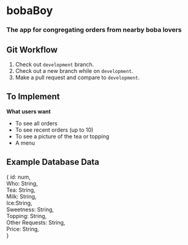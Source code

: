 # bobaBoy
### The app for congregating orders from nearby boba lovers

## Git Workflow

1. Check out ```development``` branch.
2. Check out a new branch while on ```development```.
3. Make a pull request and compare to ```development```.

## To Implement
**What users want**
* To see all orders
* To see recent orders (up to 10)
* To see a picture of the tea or topping
* A menu

## Example Database Data
  { id: num, <br />
    Who: String,<br />
    Tea: String,<br />
    Milk: String,<br />
    Ice:String,<br />
    Sweetness: String,<br />
    Topping: String,<br />
    Other Requests: String,<br />
    Price: String,<br />
    }
    

    
